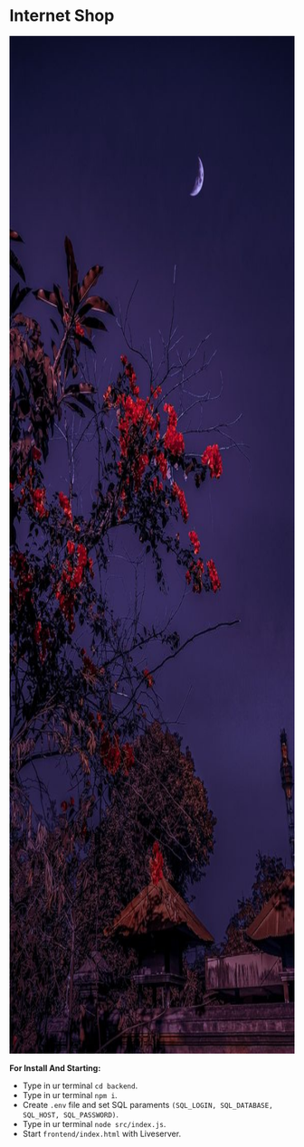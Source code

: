 # Internet Shop

<div align = "center"><img style = "height: 45vh;" src = "./frontend/assets/img/1aed27558f343f06c5e4ac09d9f809ae.jpg"></div>

**For Install And Starting:**
 * Type in ur terminal `cd backend`.
 * Type in ur terminal `npm i`.
 * Create `.env` file and set SQL paraments `(SQL_LOGIN, SQL_DATABASE, SQL_HOST, SQL_PASSWORD)`.
 * Type in ur terminal `node src/index.js`.
 * Start `frontend/index.html` with Liveserver.
